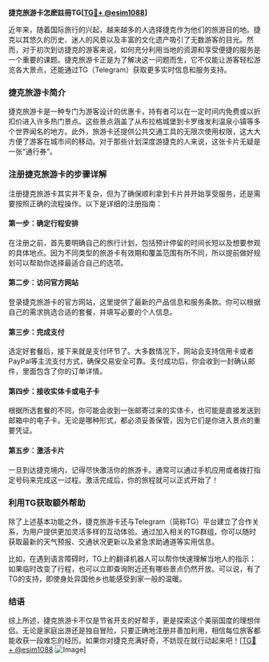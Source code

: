 **捷克旅游卡怎麽註冊TG[[TG💪+ @esim1088](https://t.me/s/esim1088)]**

近年来，随着国际旅行的兴起，越来越多的人选择捷克作为他们的旅游目的地。捷克以其悠久的历史、迷人的风景以及丰富的文化遗产吸引了无数游客的目光。然而，对于初次到访捷克的游客来说，如何充分利用当地的资源和享受便捷的服务是一个重要的课题。捷克旅游卡正是为了解决这一问题而生，它不仅能让游客轻松游览各大景点，还能通过TG（Telegram）获取更多实时信息和服务支持。

### 捷克旅游卡简介

捷克旅游卡是一种专门为游客设计的优惠卡，持有者可以在一定时间内免费或以折扣价进入许多热门景点。这些景点涵盖了从布拉格城堡到卡罗维发利温泉小镇等多个世界闻名的地方。此外，旅游卡还提供公共交通工具的无限次使用权限，这大大方便了游客在城市间的移动。对于那些计划深度游捷克的人来说，这张卡片无疑是一张“通行券”。

### 注册捷克旅游卡的步骤详解

注册捷克旅游卡其实并不复杂，但为了确保顺利拿到卡片并开始享受服务，还是需要按照正确的流程操作。以下是详细的注册指南：

#### 第一步：确定行程安排
在注册之前，首先要明确自己的旅行计划，包括预计停留的时间长短以及想要参观的具体地点。因为不同类型的旅游卡有效期和覆盖范围有所不同，所以提前做好规划可以帮助你选择最适合自己的选项。

#### 第二步：访问官方网站
登录捷克旅游卡的官方网站，这里提供了最新的产品信息和服务条款。你可以根据自己的需求挑选合适的套餐，并填写必要的个人信息。

#### 第三步：完成支付
选定好套餐后，接下来就是支付环节了。大多数情况下，网站会支持信用卡或者PayPal等主流支付方式，确保交易安全可靠。支付成功后，你会收到一封确认邮件，里面包含了你的订单详情。

#### 第四步：接收实体卡或电子卡
根据所选套餐的不同，你可能会收到一张邮寄过来的实体卡，也可能是直接发送到邮箱中的电子卡。无论是哪种形式，都必须妥善保管，因为它们是你进入景点的重要凭证。

#### 第五步：激活卡片
一旦到达捷克境内，记得尽快激活你的旅游卡。通常可以通过手机应用或者拨打指定号码来完成这一过程。激活完成后，你的旅程就可以正式开始了！

### 利用TG获取额外帮助

除了上述基本功能之外，捷克旅游卡还与Telegram（简称TG）平台建立了合作关系，为用户提供更加灵活多样的互动体验。通过加入相关的TG群组，你可以随时获取最新的天气预报、交通状况更新以及紧急求助通道等实用信息。

比如，在遇到语言障碍时，TG上的翻译机器人可以帮你快速理解当地人的指示；如果临时改变了行程，也可以立即查询附近还有哪些景点仍然开放。可以说，有了TG的支持，即使身处异国他乡也能感受到家一般的温暖。

### 结语

综上所述，捷克旅游卡不仅是节省开支的好帮手，更是探索这个美丽国度的理想伴侣。无论是家庭出游还是独自冒险，只要正确地注册并善加利用，相信每位旅客都能收获一段难忘的经历。如果你对捷克充满好奇，不妨现在就行动起来吧！[[TG💪+ @esim1088](https://t.me/s/esim1088) ![Image](https://i.postimg.cc/4NQfJmqS/Snipaste-2025-05-13-00-14-12.png)]